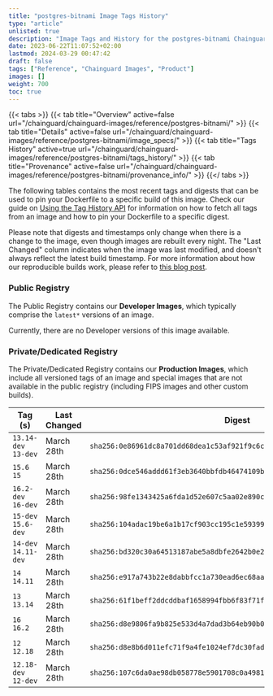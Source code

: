 ```yaml
---
title: "postgres-bitnami Image Tags History"
type: "article"
unlisted: true
description: "Image Tags and History for the postgres-bitnami Chainguard Image"
date: 2023-06-22T11:07:52+02:00
lastmod: 2024-03-29 00:47:42
draft: false
tags: ["Reference", "Chainguard Images", "Product"]
images: []
weight: 700
toc: true
---
```


{{< tabs >}}
{{< tab title="Overview" active=false url="/chainguard/chainguard-images/reference/postgres-bitnami/" >}}
{{< tab title="Details" active=false url="/chainguard/chainguard-images/reference/postgres-bitnami/image_specs/" >}}
{{< tab title="Tags History" active=true url="/chainguard/chainguard-images/reference/postgres-bitnami/tags_history/" >}}
{{< tab title="Provenance" active=false url="/chainguard/chainguard-images/reference/postgres-bitnami/provenance_info/" >}}
{{</ tabs >}}

The following tables contains the most recent tags and digests that can be used to pin your Dockerfile to a specific build of this image. Check our guide on [Using the Tag History API](/chainguard/chainguard-images/using-the-tag-history-api/) for information on how to fetch all tags from an image and how to pin your Dockerfile to a specific digest.

Please note that digests and timestamps only change when there is a change to the image, even though images are rebuilt every night. The "Last Changed" column indicates when the image was last modified, and doesn't always reflect the latest build timestamp. For more information about how our reproducible builds work, please refer to [this blog post](https://www.chainguard.dev/unchained/reproducing-chainguards-reproducible-image-builds).

### Public Registry
The Public Registry contains our **Developer Images**, which typically comprise the `latest*` versions of an image.

Currently, there are no Developer versions of this image available.

### Private/Dedicated Registry
The Private/Dedicated Registry contains our **Production Images**, which include all versioned tags of an image and special images that are not available in the public registry (including FIPS images and other custom builds).

| Tag (s)               | Last Changed | Digest                                                                    |
|-----------------------|--------------|---------------------------------------------------------------------------|
|  `13.14-dev` `13-dev` | March 28th   | `sha256:0e86961dc8a701dd68dea1c53af921f9c6caf2411a2cc4a0f11c5d9bb30b200e` |
|  `15.6` `15`          | March 28th   | `sha256:0dce546addd61f3eb3640bbfdb46474109bd173d626ca03ca0fdeeb4a0483948` |
|  `16.2-dev` `16-dev`  | March 28th   | `sha256:98fe1343425a6fda1d52e607c5aa02e890c6a6822cd728c4af4a418829226a2b` |
|  `15-dev` `15.6-dev`  | March 28th   | `sha256:104adac19be6a1b17cf903cc195c1e59399022d11aaa833e563ae5d4a90d7fe0` |
|  `14-dev` `14.11-dev` | March 28th   | `sha256:bd320c30a64513187abe5a8dbfe2642b0e2b6a56220720a98d84d2b5b3415a61` |
|  `14` `14.11`         | March 28th   | `sha256:e917a743b22e8dabbfcc1a730ead6ec68aa1ce6dd3dde6455365aca93010b4b5` |
|  `13` `13.14`         | March 28th   | `sha256:61f1beff2ddcddbaf1658994fbb6f83f71f47a85339c90868044b71bbc8e9ece` |
|  `16` `16.2`          | March 28th   | `sha256:d8e9806fa9b825e533d4a7dad3b64eb90b039f1f0fb4125ffed84439dc3d4f87` |
|  `12` `12.18`         | March 28th   | `sha256:d8e8b6d011efc71f9a4fe1024ef7dc30fad83aea3d6fd841c874407617f4e20a` |
|  `12.18-dev` `12-dev` | March 28th   | `sha256:107c6da0ae98db058778e5901708c0a4981ca3992630d24c342288a4ff6da98a` |


